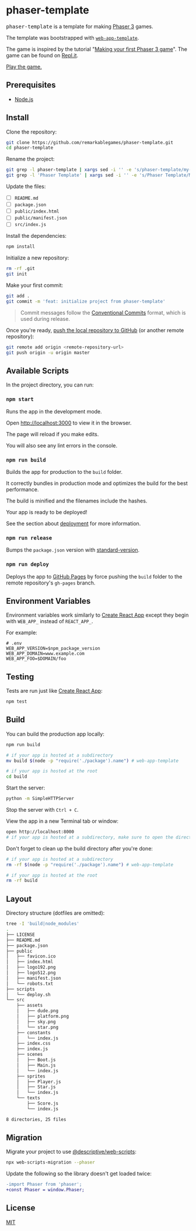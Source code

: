 # phaser-template

<kbd>phaser-template</kbd> is a template for making [Phaser 3](https://phaser.io/) games.

The template was bootstrapped with [`web-app-template`](https://github.com/remarkablemark/web-app-template).

The game is inspired by the tutorial "[Making your first Phaser 3 game](https://phaser.io/tutorials/making-your-first-phaser-3-game)". The game can be found on [Repl.it](https://repl.it/talk/share/Phaser-Template/22850).

[Play the game.](https://remarkablegames.org/phaser-template/)

## Prerequisites

- [Node.js](https://nodejs.org/en/download/)

## Install

Clone the repository:

```sh
git clone https://github.com/remarkablegames/phaser-template.git
cd phaser-template
```

Rename the project:

```sh
git grep -l phaser-template | xargs sed -i '' -e 's/phaser-template/my-game/g'
git grep -l 'Phaser Template' | xargs sed -i '' -e 's/Phaser Template/My Game/g'
```

Update the files:

- [ ] `README.md`
- [ ] `package.json`
- [ ] `public/index.html`
- [ ] `public/manifest.json`
- [ ] `src/index.js`

Install the dependencies:

```sh
npm install
```

Initialize a new repository:

```sh
rm -rf .git
git init
```

Make your first commit:

```sh
git add .
git commit -m 'feat: initialize project from phaser-template'
```

> Commit messages follow the [Conventional Commits](https://conventionalcommits.org/) format, which is used during release.

Once you're ready, [push the local repository to GitHub](https://help.github.com/articles/adding-an-existing-project-to-github-using-the-command-line/) (or another remote repository):

```sh
git remote add origin <remote-repository-url>
git push origin -u origin master
```

## Available Scripts

In the project directory, you can run:

### `npm start`

Runs the app in the development mode.

Open [http://localhost:3000](http://localhost:3000) to view it in the browser.

The page will reload if you make edits.

You will also see any lint errors in the console.

### `npm run build`

Builds the app for production to the `build` folder.

It correctly bundles in production mode and optimizes the build for the best performance.

The build is minified and the filenames include the hashes.

Your app is ready to be deployed!

See the section about [deployment](https://create-react-app.dev/docs/deployment/) for more information.

### `npm run release`

Bumps the `package.json` version with [standard-version](https://github.com/conventional-changelog/standard-version).

### `npm run deploy`

Deploys the app to [GitHub Pages](https://pages.github.com/) by force pushing the `build` folder to the remote repository's `gh-pages` branch.

## Environment Variables

Environment variables work similarly to [Create React App](https://create-react-app.dev/docs/adding-custom-environment-variables/) except they begin with `WEB_APP_` instead of `REACT_APP_`.

For example:

```
# .env
WEB_APP_VERSION=$npm_package_version
WEB_APP_DOMAIN=www.example.com
WEB_APP_FOO=$DOMAIN/foo
```

## Testing

Tests are run just like [Create React App](https://create-react-app.dev/docs/running-tests):

```sh
npm test
```

## Build

You can build the production app locally:

```sh
npm run build

# if your app is hosted at a subdirectory
mv build $(node -p "require('./package').name") # web-app-template

# if your app is hosted at the root
cd build
```

Start the server:

```sh
python -m SimpleHTTPServer
```

Stop the server with `Ctrl + C`.

View the app in a new Terminal tab or window:

```sh
open http://localhost:8000
# if your app is hosted at a subdirectory, make sure to open the directory
```

Don't forget to clean up the build directory after you're done:

```sh
# if your app is hosted at a subdirectory
rm -rf $(node -p "require('./package').name") # web-app-template

# if your app is hosted at the root
rm -rf build
```

## Layout

Directory structure (dotfiles are omitted):

```sh
tree -I 'build|node_modules'
.
├── LICENSE
├── README.md
├── package.json
├── public
│   ├── favicon.ico
│   ├── index.html
│   ├── logo192.png
│   ├── logo512.png
│   ├── manifest.json
│   └── robots.txt
├── scripts
│   └── deploy.sh
└── src
    ├── assets
    │   ├── dude.png
    │   ├── platform.png
    │   ├── sky.png
    │   └── star.png
    ├── constants
    │   └── index.js
    ├── index.css
    ├── index.js
    ├── scenes
    │   ├── Boot.js
    │   ├── Main.js
    │   └── index.js
    ├── sprites
    │   ├── Player.js
    │   ├── Star.js
    │   └── index.js
    └── texts
        ├── Score.js
        └── index.js

8 directories, 25 files
```

## Migration

Migrate your project to use [@descriptive/web-scripts](https://www.npmjs.com/package/@descriptive/web-scripts):

```sh
npx web-scripts-migration --phaser
```

Update the following so the library doesn't get loaded twice:

```diff
-import Phaser from 'phaser';
+const Phaser = window.Phaser;
```

## License

[MIT](LICENSE)
